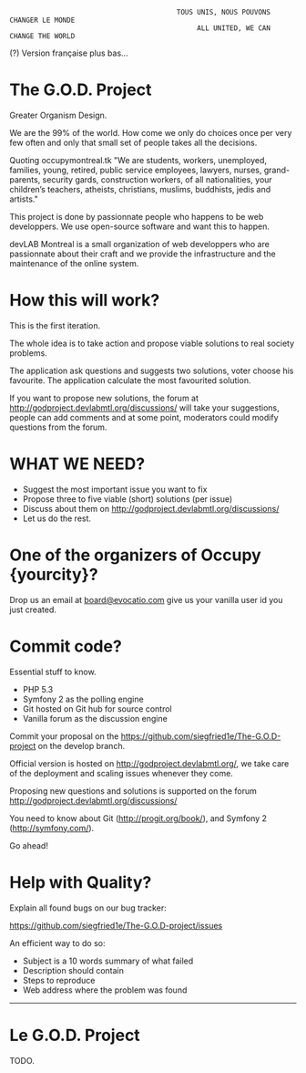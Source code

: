 
                                             TOUS UNIS, NOUS POUVONS CHANGER LE MONDE
                                                  ALL UNITED, WE CAN CHANGE THE WORLD


(?) Version française plus bas...



The G.O.D. Project
========================

Greater Organism Design.

We are the 99% of the world. How come we only do choices once per very few often and
only that small set of people takes all the decisions.

Quoting occupymontreal.tk "We are students, workers, unemployed, families, young,
retired, public service employees, lawyers, nurses, grand-parents, security gards,
construction workers, of all nationalities, your children’s teachers, atheists,
christians, muslims, buddhists, jedis and artists."

This project is done by passionnate people who happens to be web developpers. We
use open-source software and want this to happen.

devLAB Montreal is a small organization of web developpers who are passionnate about
their craft and we provide the infrastructure and the maintenance of the online system.






How this will work?
========================

This is the first iteration.

The whole idea is to take action and propose viable solutions to real society problems.

The application ask questions and suggests two solutions, voter choose his favourite.
The application calculate the most favourited solution.

If you want to propose new solutions, the forum at http://godproject.devlabmtl.org/discussions/ will take
your suggestions, people can add comments and at some point, moderators could modify
questions from the forum.



WHAT WE NEED?
========================
* Suggest the most important issue you want to fix
* Propose three to five viable (short) solutions (per issue)
* Discuss about them on http://godproject.devlabmtl.org/discussions/
* Let us do the rest.



One of the organizers of Occupy {yourcity}?
========================

Drop us an email at board@evocatio.com give us your vanilla user id you just created.




Commit code?
========================

Essential stuff to know.

* PHP 5.3
* Symfony 2 as the polling engine
* Git hosted on Git hub for source control
* Vanilla forum as the discussion engine

Commit your proposal on the https://github.com/siegfried1e/The-G.O.D-project on the develop
branch.

Official version is hosted on http://godproject.devlabmtl.org/, we take care of the deployment
and scaling issues whenever they come.

Proposing new questions and solutions is supported on the forum http://godproject.devlabmtl.org/discussions/

You need to know about Git (http://progit.org/book/), and Symfony 2 (http://symfony.com/).

Go ahead!



Help with Quality?
========================

Explain all found bugs on our bug tracker:

https://github.com/siegfried1e/The-G.O.D-project/issues

An efficient way to do so:
* Subject is a 10 words summary of what failed
* Description should contain
 * Steps to reproduce
 * Web address where the problem was found




----




Le G.O.D. Project
========================

TODO.